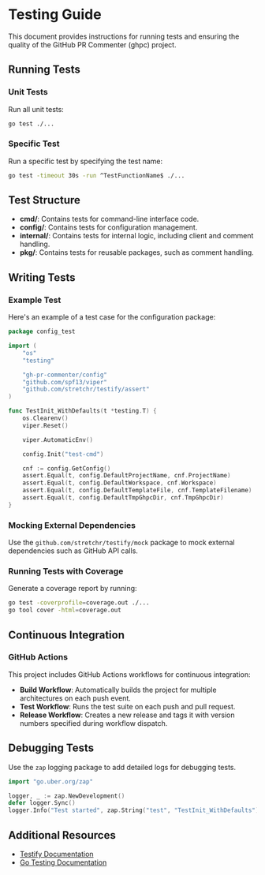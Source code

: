 # Testing Guide

This document provides instructions for running tests and ensuring the quality of the GitHub PR Commenter (ghpc) project.

## Running Tests

### Unit Tests

Run all unit tests:

```bash
go test ./...
```

### Specific Test

Run a specific test by specifying the test name:

```bash
go test -timeout 30s -run ^TestFunctionName$ ./...
```

## Test Structure

- **cmd/**: Contains tests for command-line interface code.
- **config/**: Contains tests for configuration management.
- **internal/**: Contains tests for internal logic, including client and comment handling.
- **pkg/**: Contains tests for reusable packages, such as comment handling.

## Writing Tests

### Example Test

Here's an example of a test case for the configuration package:

```go
package config_test

import (
    "os"
    "testing"

    "gh-pr-commenter/config"
    "github.com/spf13/viper"
    "github.com/stretchr/testify/assert"
)

func TestInit_WithDefaults(t *testing.T) {
    os.Clearenv()
    viper.Reset()

    viper.AutomaticEnv()

    config.Init("test-cmd")

    cnf := config.GetConfig()
    assert.Equal(t, config.DefaultProjectName, cnf.ProjectName)
    assert.Equal(t, config.DefaultWorkspace, cnf.Workspace)
    assert.Equal(t, config.DefaultTemplateFile, cnf.TemplateFilename)
    assert.Equal(t, config.DefaultTmpGhpcDir, cnf.TmpGhpcDir)
}
```

### Mocking External Dependencies

Use the `github.com/stretchr/testify/mock` package to mock external dependencies such as GitHub API calls.

### Running Tests with Coverage

Generate a coverage report by running:

```bash
go test -coverprofile=coverage.out ./...
go tool cover -html=coverage.out
```

## Continuous Integration

### GitHub Actions

This project includes GitHub Actions workflows for continuous integration:

- **Build Workflow**: Automatically builds the project for multiple architectures on each push event.
- **Test Workflow**: Runs the test suite on each push and pull request.
- **Release Workflow**: Creates a new release and tags it with version numbers specified during workflow dispatch.

## Debugging Tests

Use the `zap` logging package to add detailed logs for debugging tests.

```go
import "go.uber.org/zap"

logger, _ := zap.NewDevelopment()
defer logger.Sync()
logger.Info("Test started", zap.String("test", "TestInit_WithDefaults"))
```

## Additional Resources

- [Testify Documentation](https://pkg.go.dev/github.com/stretchr/testify)
- [Go Testing Documentation](https://golang.org/pkg/testing/)